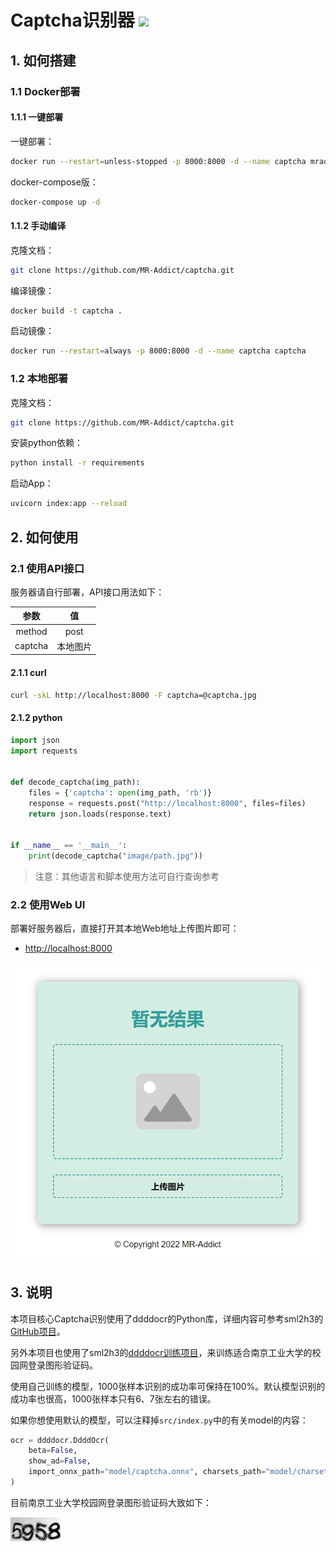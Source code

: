 <h1>
  Captcha识别器
  <img src="https://github.com/MR-Addict/captcha/actions/workflows/docker.yml/badge.svg?branch=main"/>
</h1>

## 1. 如何搭建

### 1.1 Docker部署

#### 1.1.1 一键部署

一键部署：

```bash
docker run --restart=unless-stopped -p 8000:8000 -d --name captcha mraddict063/captcha
```

docker-compose版：

```bash
docker-compose up -d
```

#### 1.1.2 手动编译

克隆文档：

```bash
git clone https://github.com/MR-Addict/captcha.git
```

编译镜像：

```bash
docker build -t captcha .
```

启动镜像：

```bash
docker run --restart=always -p 8000:8000 -d --name captcha captcha
```

### 1.2 本地部署

克隆文档：

```bash
git clone https://github.com/MR-Addict/captcha.git
```

安装python依赖：

```bash
python install -r requirements
```

启动App：

```bash
uvicorn index:app --reload
```

## 2. 如何使用

### 2.1 使用API接口

服务器请自行部署，API接口用法如下：

|  参数   |    值    |
| :-----: | :------: |
| method  |   post   |
| captcha | 本地图片 |

#### 2.1.1 curl

```bash
curl -skL http://localhost:8000 -F captcha=@captcha.jpg
```

#### 2.1.2 python

```python
import json
import requests


def decode_captcha(img_path):
    files = {'captcha': open(img_path, 'rb')}
    response = requests.post("http://localhost:8000", files=files)
    return json.loads(response.text)


if __name__ == '__main__':
    print(decode_captcha("image/path.jpg"))
```

> 注意：其他语言和脚本使用方法可自行查询参考

### 2.2 使用Web UI

部署好服务器后，直接打开其本地Web地址上传图片即可：

- [http://localhost:8000](http://localhost:8000)

![captcha](images/captcha.png)

## 3. 说明

本项目核心Captcha识别使用了ddddocr的Python库，详细内容可参考sml2h3的[GitHub项目](https://github.com/sml2h3/ddddocr)。

另外本项目也使用了sml2h3的[ddddocr训练项目](https://github.com/sml2h3/dddd_trainer)，来训练适合南京工业大学的校园网登录图形验证码。

使用自己训练的模型，1000张样本识别的成功率可保持在100%。默认模型识别的成功率也很高，1000张样本只有6、7张左右的错误。

如果你想使用默认的模型，可以注释掉`src/index.py`中的有关model的内容：

```python
ocr = ddddocr.DdddOcr(
    beta=False,
    show_ad=False,
    import_onnx_path="model/captcha.onnx", charsets_path="model/charsets.json"
)
```

目前南京工业大学校园网登录图形验证码大致如下：

![Njtech-Captcha](images/5958.jpg)
